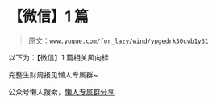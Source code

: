 # 【微信】1 篇

> 原文：[`www.yuque.com/for_lazy/wind/ypgedrk30uvb1y31`](https://www.yuque.com/for_lazy/wind/ypgedrk30uvb1y31)

以下为：【微信】1 篇相关风向标

完整生财周报见懒人专属群~

公众号懒人搜索，[懒人专属群分享](https://lazybook.fun/#/blog/group)